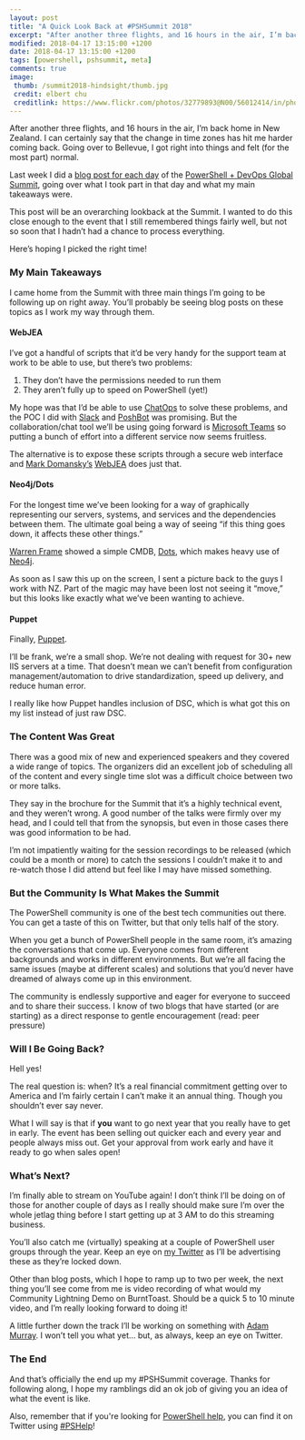 ```yaml
---
layout: post
title: "A Quick Look Back at #PSHSummit 2018"
excerpt: "After another three flights, and 16 hours in the air, I’m back home in New Zealand."
modified: 2018-04-17 13:15:00 +1200
date: 2018-04-17 13:15:00 +1200
tags: [powershell, pshsummit, meta]
comments: true
image:
 thumb: /summit2018-hindsight/thumb.jpg
 credit: elbert chu
 creditlink: https://www.flickr.com/photos/32779893@N00/56012414/in/photolist-5X5xh-BR35f-5xagJQ-rGkZG-hHPLG-ncJ4GD-93qnKt-7mC1mn-9XtEKC-hPexJ-9r8VHp-5jys7v-h9e8p-4wNmEY-8Hvr9X-qnJu3-4Q4632-8HyJad-8HyHS5-8HyJdm-62u2c3-8HyHv5-8HvyWD-aw8gQm-8HyHD5-81tA3-8ecFzD-8HyHnU-8HvzzT-8HvzWP-SFo7H2-npste-fkZicc-7ccNx6-RCKKjV-aUqxVp-RA9k9U-8ktTky-SCJrjE-SCWGJd-dHMotN-ShMpm3-TrTahT-SanEjd-SFqf7X-Saqts7-Sd3jiv-ShMjEQ-SRWf2f-SSCQxz
---
```


After another three flights, and 16 hours in the air, I’m back home in New
Zealand. I can certainly say that the change in time zones has hit me harder
coming back. Going over to Bellevue, I got right into things and felt (for the
most part) normal.

Last week I did a [blog post for each day](https://king.geek.nz/tags/#pshsummit)
of the [PowerShell + DevOps Global
Summit](https://powershelldevopsglobalsummit2018.sched.com), going over what I
took part in that day and what my main takeaways were.

This post will be an overarching lookback at the Summit. I wanted to do this
close enough to the event that I still remembered things fairly well, but not so
soon that I hadn’t had a chance to process everything.

Here’s hoping I picked the right time!

### My Main Takeaways

I came home from the Summit with three main things I’m going to be following up
on right away. You’ll probably be seeing blog posts on these topics as I work my
way through them.

#### WebJEA

I’ve got a handful of scripts that it’d be very handy for the support team at
work to be able to use, but there’s two problems:

1.  They don’t have the permissions needed to run them
2.  They aren’t fully up to speed on PowerShell (yet!)

My hope was that I’d be able to use
[ChatOps](https://docs.stackstorm.com/chatops/chatops.html) to solve these
problems, and the POC I did with [Slack](https://slack.com) and
[PoshBot](https://github.com/poshbotio/PoshBot) was promising. But the
collaboration/chat tool we’ll be using going forward is [Microsoft
Teams](https://products.office.com/en-us/microsoft-teams/group-chat-software) so
putting a bunch of effort into a different service now seems fruitless.

The alternative is to expose these scripts through a secure web interface and
[Mark Domansky’s](http://twitter.com/markdomansky)
[WebJEA](https://github.com/markdomansky/WebJEA) does just that.

#### Neo4j/Dots

For the longest time we’ve been looking for a way of graphically representing
our servers, systems, and services and the dependencies between them. The
ultimate goal being a way of seeing “if this thing goes down, it affects these
other things.”

[Warren Frame](https://twitter.com/psCookieMonster) showed a simple CMDB,
[Dots](https://github.com/RamblingCookieMonster/Dots), which makes heavy use of
[Neo4j](https://neo4j.com/).

As soon as I saw this up on the screen, I sent a picture back to the guys I work
with NZ. Part of the magic may have been lost not seeing it “move,” but this
looks like exactly what we’ve been wanting to achieve.

#### Puppet

Finally, [Puppet](https://puppet.com/).

I’ll be frank, we’re a small shop. We’re not dealing with request for 30+ new
IIS servers at a time. That doesn’t mean we can’t benefit from configuration
management/automation to drive standardization, speed up delivery, and reduce
human error.

I really like how Puppet handles inclusion of DSC, which is what got this on my
list instead of just raw DSC.

### The Content Was Great

There was a good mix of new and experienced speakers and they covered a wide
range of topics. The organizers did an excellent job of scheduling all of the
content and every single time slot was a difficult choice between two or more
talks.

They say in the brochure for the Summit that it’s a highly technical event, and
they weren’t wrong. A good number of the talks were firmly over my head, and I
could tell that from the synopsis, but even in those cases there was good
information to be had.

I’m not impatiently waiting for the session recordings to be released (which
could be a month or more) to catch the sessions I couldn’t make it to and
re-watch those I did attend but feel like I may have missed something.

### But the Community Is What Makes the Summit

The PowerShell community is one of the best tech communities out there. You can
get a taste of this on Twitter, but that only tells half of the story.

When you get a bunch of PowerShell people in the same room, it’s amazing the
conversations that come up. Everyone comes from different backgrounds and works
in different environments. But we’re all facing the same issues (maybe at
different scales) and solutions that you’d never have dreamed of always come up
in this environment.

The community is endlessly supportive and eager for everyone to succeed and to
share their success. I know of two blogs that have started (or are starting) as
a direct response to gentle encouragement (read: peer pressure)

### Will I Be Going Back?

Hell yes!

The real question is: when? It’s a real financial commitment getting over to
America and I’m fairly certain I can’t make it an annual thing. Though you
shouldn’t ever say never.

What I will say is that if **you** want to go next year that you really have to
get in early. The event has been selling out quicker each and every year and
people always miss out. Get your approval from work early and have it ready to
go when sales open!

### What’s Next?

I’m finally able to stream on YouTube again! I don’t think I’ll be doing on of
those for another couple of days as I really should make sure I’m over the whole
jetlag thing before I start getting up at 3 AM to do this streaming business.

You’ll also catch me (virtually) speaking at a couple of PowerShell user groups
through the year. Keep an eye on [my Twitter](https://twitter.com/WindosNZ) as
I’ll be advertising these as they’re locked down.

Other than blog posts, which I hope to ramp up to two per week, the next thing
you’ll see come from me is video recording of what would my Community Lightning
Demo on BurntToast. Should be a quick 5 to 10 minute video, and I’m really
looking forward to doing it!

A little further down the track I’ll be working on something with [Adam
Murray](https://twitter.com/muzzar78). I won’t tell you what yet… but, as
always, keep an eye on Twitter.

### The End

And that’s officially the end up my \#PSHSummit coverage. Thanks for following
along, I hope my ramblings did an ok job of giving you an idea of what the event
is like.

Also, remember that if you're looking for [PowerShell
help](https://king.geek.nz/2018/03/20/pshelp-twitter/), you can find it on
Twitter using
[\#PSHelp](https://twitter.com/search?f=tweets&vertical=default&q=%23pshelp&src=typd)!

